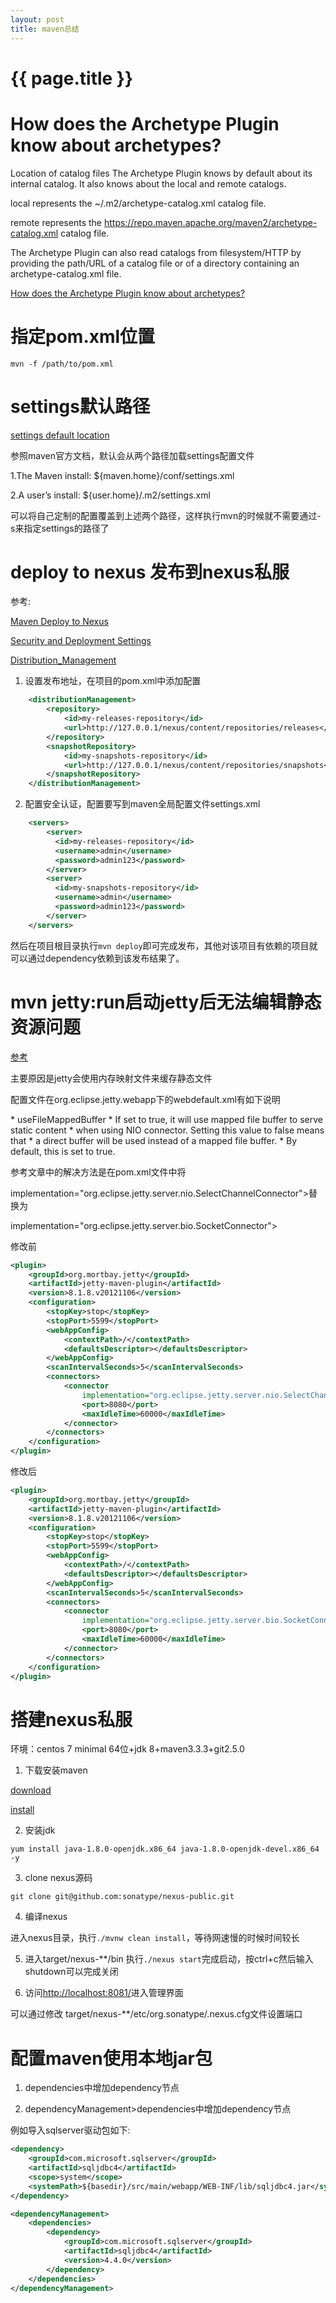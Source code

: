 ```yaml
---
layout: post
title: maven总结
---
```

{{ page.title }}
================

# How does the Archetype Plugin know about archetypes?

Location of catalog files
The Archetype Plugin knows by default about its internal catalog. It also knows about the local and remote catalogs.

local represents the ~/.m2/archetype-catalog.xml catalog file.

remote represents the https://repo.maven.apache.org/maven2/archetype-catalog.xml catalog file.

The Archetype Plugin can also read catalogs from filesystem/HTTP by providing the path/URL of a catalog file or of a directory containing an archetype-catalog.xml file.

[How does the Archetype Plugin know about archetypes?](https://maven.apache.org/archetype/maven-archetype-plugin/specification/archetype-catalog.html)

# 指定pom.xml位置

`mvn -f /path/to/pom.xml`

# settings默认路径

[settings default location](https://maven.apache.org/settings.html#Quick_Overview)

参照maven官方文档，默认会从两个路径加载settings配置文件

1.The Maven install: ${maven.home}/conf/settings.xml

2.A user’s install: ${user.home}/.m2/settings.xml

可以将自己定制的配置覆盖到上述两个路径，这样执行mvn的时候就不需要通过-s来指定settings的路径了

# deploy to nexus 发布到nexus私服

参考:

[Maven Deploy to Nexus](http://www.baeldung.com/maven-deploy-nexus)

[Security and Deployment Settings](https://maven.apache.org/guides/mini/guide-deployment-security-settings.html)

[Distribution_Management](http://maven.apache.org/pom.html#Distribution_Management)

1. 设置发布地址，在项目的pom.xml中添加配置

```xml
    <distributionManagement>
        <repository>
            <id>my-releases-repository</id>
            <url>http://127.0.0.1/nexus/content/repositories/releases</url>
        </repository>
        <snapshotRepository>
            <id>my-snapshots-repository</id>
            <url>http://127.0.0.1/nexus/content/repositories/snapshots</url>
        </snapshotRepository>
    </distributionManagement>
```

2. 配置安全认证，配置要写到maven全局配置文件settings.xml

```xml
    <servers>
        <server>
          <id>my-releases-repository</id>
          <username>admin</username>
          <password>admin123</password>
        </server>
        <server>
          <id>my-snapshots-repository</id>
          <username>admin</username>
          <password>admin123</password>
        </server>
    </servers>    
```

然后在项目根目录执行`mvn deploy`即可完成发布，其他对该项目有依赖的项目就可以通过dependency依赖到该发布结果了。

# mvn jetty:run启动jetty后无法编辑静态资源问题

[参考](http://false.ekta.is/2010/12/jettyrun-maven-plugin-file-locking-on-windows-a-better-way/)

主要原因是jetty会使用内存映射文件来缓存静态文件

配置文件在org.eclipse.jetty.webapp下的webdefault.xml有如下说明

 \*  useFileMappedBuffer
 \*  If set to true, it will use mapped file buffer to serve static content
 \*  when using NIO connector. Setting this value to false means that
 \*  a direct buffer will be used instead of a mapped file buffer.
 \*  By default, this is set to true.

 参考文章中的解决方法是在pom.xml文件中将
 
 implementation="org.eclipse.jetty.server.nio.SelectChannelConnector">替换为
 
 implementation="org.eclipse.jetty.server.bio.SocketConnector">
 
 修改前

```xml 
<plugin>
    <groupId>org.mortbay.jetty</groupId>
    <artifactId>jetty-maven-plugin</artifactId>
    <version>8.1.8.v20121106</version>
    <configuration>
        <stopKey>stop</stopKey>
        <stopPort>5599</stopPort>
        <webAppConfig>
            <contextPath>/</contextPath>
            <defaultsDescriptor></defaultsDescriptor>
        </webAppConfig>
        <scanIntervalSeconds>5</scanIntervalSeconds>
        <connectors>
            <connector
                implementation="org.eclipse.jetty.server.nio.SelectChannelConnector">
                <port>8080</port>
                <maxIdleTime>60000</maxIdleTime>
            </connector>
        </connectors>
    </configuration>
</plugin>
```

  修改后
  
```xml
<plugin>
    <groupId>org.mortbay.jetty</groupId>
    <artifactId>jetty-maven-plugin</artifactId>
    <version>8.1.8.v20121106</version>
    <configuration>
        <stopKey>stop</stopKey>
        <stopPort>5599</stopPort>
        <webAppConfig>
            <contextPath>/</contextPath>
            <defaultsDescriptor></defaultsDescriptor>
        </webAppConfig>
        <scanIntervalSeconds>5</scanIntervalSeconds>
        <connectors>
            <connector
                implementation="org.eclipse.jetty.server.bio.SocketConnector">
                <port>8080</port>
                <maxIdleTime>60000</maxIdleTime>
            </connector>
        </connectors>
    </configuration>
</plugin>
```
 

# 搭建nexus私服

环境：centos 7 minimal 64位+jdk 8+maven3.3.3+git2.5.0

1. 下载安装maven

[download](http://maven.apache.org/download.html)

[install](http://maven.apache.org/install.html)

2. 安装jdk

`yum install java-1.8.0-openjdk.x86_64 java-1.8.0-openjdk-devel.x86_64 -y`

3. clone nexus源码

`git clone git@github.com:sonatype/nexus-public.git`

4. 编译nexus

进入nexus目录，执行`./mvnw clean install`，等待网速慢的时候时间较长

5. 进入target/nexus-**/bin 执行`./nexus start`完成启动，按ctrl+c然后输入shutdown可以完成关闭

6. 访问[http://localhost:8081/](http://localhost:8081/)进入管理界面

可以通过修改 target/nexus-**/etc/org.sonatype/.nexus.cfg文件设置端口


# 配置maven使用本地jar包

1. dependencies中增加dependency节点

2. dependencyManagement>dependencies中增加dependency节点

例如导入sqlserver驱动包如下:

```xml
<dependency>
    <groupId>com.microsoft.sqlserver</groupId>
    <artifactId>sqljdbc4</artifactId>
    <scope>system</scope>
    <systemPath>${basedir}/src/main/webapp/WEB-INF/lib/sqljdbc4.jar</systemPath>
</dependency>

<dependencyManagement>
    <dependencies>
        <dependency>
            <groupId>com.microsoft.sqlserver</groupId>
            <artifactId>sqljdbc4</artifactId>
            <version>4.4.0</version>
        </dependency>
    </dependencies>
</dependencyManagement>
```
